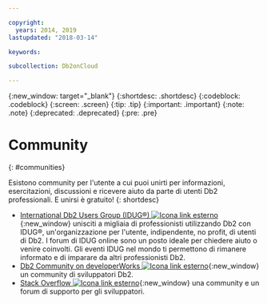 ```yaml
---

copyright:
  years: 2014, 2019
lastupdated: "2018-03-14"

keywords: 

subcollection: Db2onCloud

---
```


<!-- Attribute definitions --> 
{:new_window: target="_blank"}
{:shortdesc: .shortdesc}
{:codeblock: .codeblock}
{:screen: .screen}
{:tip: .tip}
{:important: .important}
{:note: .note}
{:deprecated: .deprecated}
{:pre: .pre}

# Community
{: #communities}

Esistono community per l'utente a cui puoi unirti per informazioni, esercitazioni, discussioni e ricevere aiuto da parte di utenti Db2 professionali. E unirsi è gratuito!
{: shortdesc}

* [International Db2 Users Group (IDUG®) ![Icona link esterno](../../icons/launch-glyph.svg "Icona link esterno")](https://www.idug.org/){:new_window} unisciti a migliaia di professionisti utilizzando Db2 con IDUG®, un'organizzazione per l'utente, indipendente, no profit, di utenti di Db2. I forum di IDUG online sono un posto ideale per chiedere aiuto o venire coinvolti. Gli eventi IDUG nel mondo ti permettono di rimanere informato e di imparare da altri professionisti Db2.
* [Db2 Community on developerWorks ![Icona link esterno](../../icons/launch-glyph.svg "Icona link esterno")](https://developer.ibm.com/data/db2/){:new_window} un community di sviluppatori Db2.
* [Stack Overflow ![Icona link esterno](../../icons/launch-glyph.svg "Icona link esterno")](https://stackoverflow.com/users/login?ssrc=anon_ask&returnurl=https%3a%2f%2fstackoverflow.com%2fquestions%2fask%3ftags%3ddashdb){:new_window} una community e un forum di supporto per gli sviluppatori.
